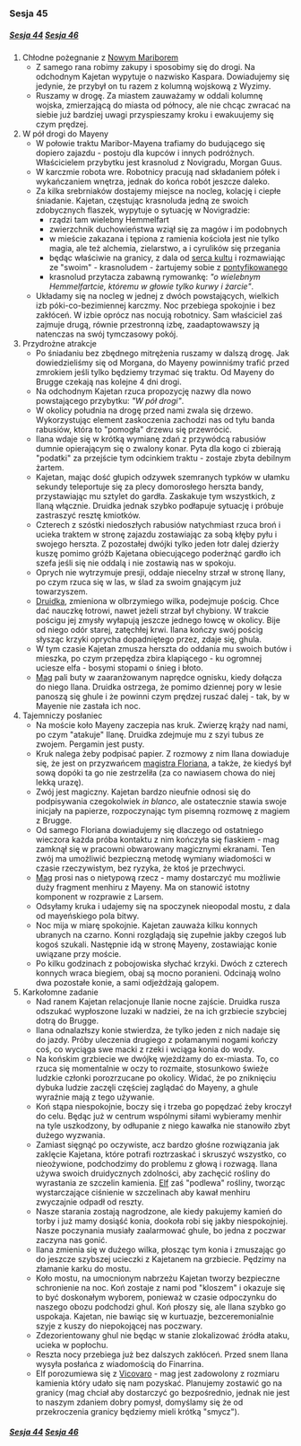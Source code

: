 ### Sesja 45
##### [Sesja 44](#sesja-044) [Sesja 46](#sesja-046)
1. Chłodne pożegnanie z [Nowym Mariborem](Maribor)
    - Z samego rana robimy zakupy i sposobimy się do drogi. Na odchodnym Kajetan wypytuje o nazwisko Kaspara. Dowiadujemy się jedynie, że przybył on tu razem z kolumną wojskową z Wyzimy.
    - Ruszamy w drogę. Za miastem zauważamy w oddali kolumnę wojska, zmierzającą do miasta od północy, ale nie chcąc zwracać na siebie już bardziej uwagi przyspieszamy kroku i ewakuujemy się czym prędzej.
2. W pół drogi do Mayeny
    - W połowie traktu Maribor-Mayena trafiamy do budującego się dopiero zajazdu - postoju dla kupców i innych podróżnych. Właścicielem przybytku jest krasnolud z Novigradu, Morgan Guus.
    - W karczmie robota wre. Robotnicy pracują nad składaniem półek i wykańczaniem wnętrza, jednak do końca robót jeszcze daleko.
    - Za kilka srebrniaków dostajemy miejsce na nocleg, kolację i ciepłe śniadanie. Kajetan, częstując krasnoluda jedną ze swoich zdobycznych flaszek, wypytuje o sytuację w Novigradzie:
        - rządzi tam wielebny Hemmelfart
        - zwierzchnik duchowieństwa wziął się za magów i im podobnych
        - w mieście zakazana i tępiona z ramienia kościoła jest nie tylko magia, ale też alchemia, zielarstwo, a i cyrulików się przegania
        - będąc właściwie na granicy, z dala od [serca kultu](Novigrad) i rozmawiając ze "swoim" - krasnoludem - żartujemy sobie z [pontyfikowanego](Hemmelfart)
        - krasnolud przytacza zabawną rymowankę: _"o wielebnym Hemmelfartcie, któremu w głowie tylko kurwy i żarcie"_.
    - Układamy się na nocleg w jednej z dwóch powstających, wielkich izb póki-co-bezimiennej karczmy. Noc przebiega spokojnie i bez zakłóceń. W izbie oprócz nas nocują robotnicy. Sam właściciel zaś zajmuje drugą, równie przestronną izbę, zaadaptowawszy ją natenczas na swój tymczasowy pokój.
3. Przydrożne atrakcje
    - Po śniadaniu bez zbędnego mitrężenia ruszamy w dalszą drogę. Jak dowiedzieliśmy się od Morgana, do Mayeny powinniśmy trafić przed zmrokiem jeśli tylko będziemy trzymać się traktu. Od Mayeny do Brugge czekają nas kolejne 4 dni drogi.
    - Na odchodnym Kajetan rzuca propozycję nazwy dla nowo powstającego przybytku: _"W pół drogi"_.
    - W okolicy południa na drogę przed nami zwala się drzewo. Wykorzystując element zaskoczenia zachodzi nas od tyłu banda rabusiów, która to "pomogła" drzewu się przewrócić.
    - Ilana wdaje się w krótką wymianę zdań z przywódcą rabusiów dumnie opierającym się o zwalony konar. Pyta dla kogo ci zbierają "podatki" za przejście tym odcinkiem traktu - zostaje zbyta debilnym żartem.
    - Kajetan, mając dość głupich odzywek szemranych typków w ułamku sekundy teleportuje się za plecy domorosłego herszta bandy, przystawiając mu sztylet do gardła. Zaskakuje tym wszystkich, z Ilaną włącznie. Druidka jednak szybko podłapuje sytuację i próbuje zastraszyć resztę kmiotków.
    - Czterech z szóstki niedoszłych rabusiów natychmiast rzuca broń i ucieka traktem w stronę zajazdu zostawiając za sobą kłęby pyłu i swojego herszta. Z pozostałej dwójki tylko jeden łotr dalej dzierży kuszę pomimo gróźb Kajetana obiecującego poderżnąć gardło ich szefa jeśli się nie oddalą i nie zostawią nas w spokoju.
    - Oprych nie wytrzymuje presji, oddaje niecelny strzał w stronę Ilany, po czym rzuca się w las, w ślad za swoim gnającym już towarzyszem. 
    - [Druidka](Ilana), zmieniona w olbrzymiego wilka, podejmuje pościg. Chce dać nauczkę łotrowi, nawet jeżeli strzał był chybiony. W trakcie pościgu jej zmysły wyłapują jeszcze jednego łowcę w okolicy. Bije od niego odór starej, zatęchłej krwi. Ilana kończy swój pościg słysząc krzyki oprycha dopadniętego przez, zdaje się, ghula.
    - W tym czasie Kajetan zmusza herszta do oddania mu swoich butów i mieszka, po czym przepędza zbira klapiącego - ku ogromnej uciesze elfa - bosymi stopami o śnieg i błoto. 
    - [Mag](Kajetan) pali buty w zaaranżowanym naprędce ognisku, kiedy dołącza do niego Ilana. Druidka ostrzega, że pomimo dziennej pory w lesie panoszą się ghule i że powinni czym prędzej ruszać dalej - tak, by w Mayenie nie zastała ich noc.
4. Tajemniczy posłaniec
    - Na moście koło Mayeny zaczepia nas kruk. Zwierzę krąży nad nami, po czym "atakuje" Ilanę. Druidka zdejmuje mu z szyi tubus ze zwojem. Pergamin jest pusty.
    - Kruk nalega żeby podpisać papier. Z rozmowy z nim Ilana dowiaduje się, że jest on przyzwańcem [magistra Floriana](Florian), a także, że kiedyś był sową dopóki ta go nie zestrzeliła (za co nawiasem chowa do niej lekką urazę).
    - Zwój jest magiczny. Kajetan bardzo nieufnie odnosi się do podpisywania czegokolwiek _in blanco_, ale ostatecznie stawia swoje inicjały na papierze, rozpoczynając tym pisemną rozmowę z magiem z Brugge.
    - Od samego Floriana dowiadujemy się dlaczego od ostatniego wieczora każda próba kontaktu z nim kończyła się fiaskiem - mag zamknął się w pracowni obwarowany magicznymi ekranami. Ten zwój ma umożliwić bezpieczną metodę wymiany wiadomości w czasie rzeczywistym, bez ryzyka, że ktoś je przechwyci.
    - [Mag](Florian) prosi nas o nietypową rzecz - mamy dostarczyć mu możliwie duży fragment menhiru z Mayeny. Ma on stanowić istotny komponent w rozprawie z Larsem.
    - Odsyłamy kruka i udajemy się na spoczynek nieopodal mostu, z dala od mayeńskiego pola bitwy.
    - Noc mija w miarę spokojnie. Kajetan zauważa kilku konnych ubranych na czarno. Konni rozglądają się zupełnie jakby czegoś lub kogoś szukali. Następnie idą w stronę Mayeny, zostawiając konie uwiązane przy moście.
    - Po kilku godzinach z pobojowiska słychać krzyki. Dwóch z czterech konnych wraca biegiem, obaj są mocno poranieni. Odcinają wolno dwa pozostałe konie, a sami odjeżdżają galopem.
5. Karkołomne zadanie
    - Nad ranem Kajetan relacjonuje Ilanie nocne zajście. Druidka rusza odszukać wypłoszone luzaki w nadziei, że na ich grzbiecie szybciej dotrą do Brugge.
    - Ilana odnalazłszy konie stwierdza, że tylko jeden z nich nadaje się do jazdy. Próby uleczenia drugiego z połamanymi nogami kończy coś, co wyciąga swe macki z rzeki i wciąga konia do wody.
    - Na końskim grzbiecie we dwójkę wjeżdżamy do ex-miasta. To, co rzuca się momentalnie w oczy to rozmaite, stosunkowo świeże ludzkie członki porozrzucane po okolicy. Widać, że po zniknięciu dybuka ludzie zaczęli częściej zaglądać do Mayeny, a ghule wyraźnie mają z tego używanie.
    - Koń stąpa niespokojnie, boczy się i trzeba go popędzać żeby kroczył do celu. Będąc już w centrum wspólnymi siłami wybieramy menhir na tyle uszkodzony, by odłupanie z niego kawałka nie stanowiło zbyt dużego wyzwania.
    - Zamiast sięgnąć po oczywiste, acz bardzo głośne rozwiązania jak zaklęcie Kajetana, które potrafi roztrzaskać i skruszyć wszystko, co nieożywione, podchodzimy do problemu z głową i rozwagą. Ilana używa swoich druidycznych zdolności, aby zachęcić rośliny do wyrastania ze szczelin kamienia. [Elf](Kajetan) zaś "podlewa" rośliny, tworząc wystarczające ciśnienie w szczelinach aby kawał menhiru zwyczajnie odpadł od reszty.
    - Nasze starania zostają nagrodzone, ale kiedy pakujemy kamień do torby i już mamy dosiąść konia, dookoła robi się jakby niespokojniej. Nasze poczynania musiały zaalarmować ghule, bo jedna z poczwar zaczyna nas gonić.
    - Ilana zmienia się w dużego wilka, płosząc tym konia i zmuszając go do jeszcze szybszej ucieczki z Kajetanem na grzbiecie. Pędzimy na złamanie karku do mostu.
    - Koło mostu, na umocnionym nabrzeżu Kajetan tworzy bezpieczne schronienie na noc. Koń zostaje z nami pod "kloszem" i okazuje się to być doskonałym wyborem, ponieważ w czasie odpoczynku do naszego obozu podchodzi ghul. Koń płoszy się, ale Ilana szybko go uspokaja. Kajetan, nie bawiąc się w kurtuazje, bezceremonialnie szyje z kuszy do niepokojącej nas poczwary.
    - Zdezorientowany ghul nie będąc w stanie zlokalizować źródła ataku, ucieka w popłochu.
    - Reszta nocy przebiega już bez dalszych zakłóceń. Przed snem Ilana wysyła posłańca z wiadomością do Finarrina.
    - Elf porozumiewa się z [Vicovaro](Florian) - mag jest zadowolony z rozmiaru kamienia który udało się nam pozyskać. Planujemy zostawić go na granicy (mag chciał aby dostarczyć go bezpośrednio, jednak nie jest to naszym zdaniem dobry pomysł, domyślamy się że od przekroczenia granicy będziemy mieli krótką "smycz").

##### [Sesja 44](#sesja-044) [Sesja 46](#sesja-046)